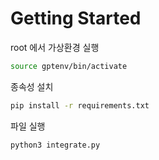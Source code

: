 # Getting Started

root 에서 가상환경 실행
```bash
source gptenv/bin/activate
```

종속성 설치
```bash
pip install -r requirements.txt
```

파일 실행
```
python3 integrate.py
```